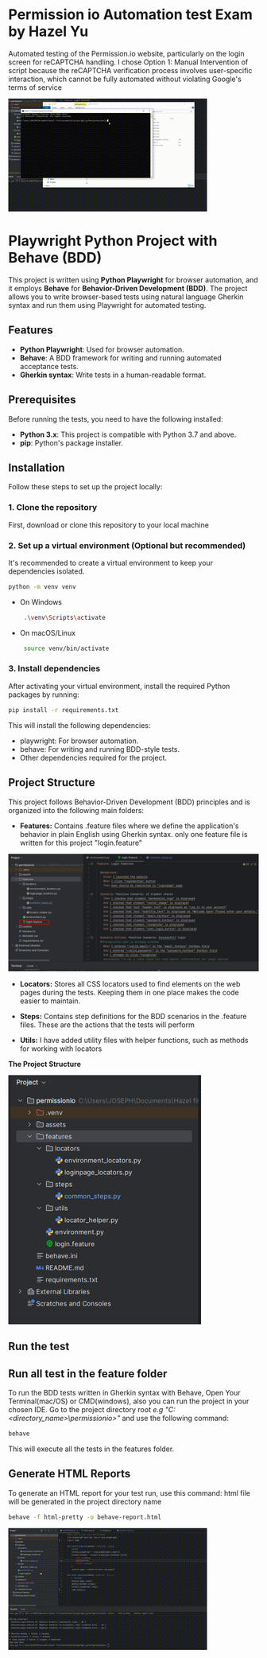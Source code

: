 # Permission io Automation test Exam by Hazel Yu
Automated testing of the Permission.io website, particularly on the login screen for reCAPTCHA handling. I chose Option 1: Manual Intervention of script because the reCAPTCHA verification process involves user-specific interaction, which cannot be fully automated without violating Google's terms of service 

![Demo GIF](readme/demorun.gif)

# Playwright Python Project with Behave (BDD)

This project is written using **Python Playwright** for browser automation, and it employs **Behave** for **Behavior-Driven Development (BDD)**. The project allows you to write browser-based tests using natural language Gherkin syntax and run them using Playwright for automated testing.

## Features

- **Python Playwright**: Used for browser automation.
- **Behave**: A BDD framework for writing and running automated acceptance tests.
- **Gherkin syntax**: Write tests in a human-readable format.

## Prerequisites

Before running the tests, you need to have the following installed:

- **Python 3.x**: This project is compatible with Python 3.7 and above.
- **pip**: Python's package installer.

## Installation

Follow these steps to set up the project locally:

### 1. Clone the repository

First, download or clone this repository to your local machine 

### 2. Set up a virtual environment (Optional but recommended)
It's recommended to create a virtual environment to keep your dependencies isolated.

```bash
python -m venv venv
```
- On Windows
  ```bash
   .\venv\Scripts\activate
  ```

- On macOS/Linux
  ```bash
   source venv/bin/activate
  ```
### 3.  Install dependencies
After activating your virtual environment, install the required Python packages by running:
```bash
pip install -r requirements.txt
```
This will install the following dependencies:
 - playwright: For browser automation.
 - behave: For writing and running BDD-style tests.
 - Other dependencies required for the project.

## Project Structure
This project follows Behavior-Driven Development (BDD) principles and is organized into the following main folders:
 - **Features:** Contains .feature files where we define the application's behavior in plain English using Gherkin syntax. only one feature file is written for this project "login.feature"

![feature files](readme/login_features.png)

- **Locators:** Stores all CSS locators used to find elements on the web pages during the tests. Keeping them in one place makes the code easier to maintain.

- **Steps:** Contains step definitions for the BDD scenarios in the .feature files. These are the actions that the tests will perform

- **Utils:** I have added utility files with helper functions, such as methods for working with locators

**The Project Structure**

![Project Structure](readme/project_structure.png)

## Run the test

## Run all test in the feature folder
To run the BDD tests written in Gherkin syntax with Behave, Open Your Terminal(mac/OS) or CMD(windows), also you can run the project in your chosen IDE. Go to the project directory root *e.g "C:\<directory_name>\permissionio>"* and use the following command:
```bash
behave
```
This will execute all the tests in the features folder.

## Generate HTML Reports
To generate an HTML report for your test run, use this command: html file will be generated in the project directory name
```bash
behave -f html-pretty -o behave-report.html
```
![Demo GIF](readme/htmlreports.gif)
